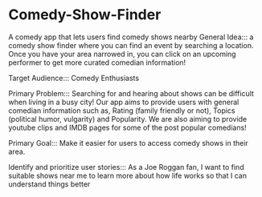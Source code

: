 # Comedy-Show-Finder
A comedy app that lets users find comedy shows nearby
General Idea:::
a comedy show finder where you can find an event by searching a location. Once you have your area narrowed in, you can click on an  upcoming performer to  get more curated comedian information!

Target Audience:::
Comedy Enthusiasts

Primary Problem:::
Searching for and hearing about shows can be difficult when living in a busy city! Our app aims to provide users with general comedian information such as, Rating (family friendly or not), Topics (political humor, vulgarity) and Popularity. We are also aiming to provide youtube clips and IMDB pages for some of the post popular comedians!

Primary Goal:::
Make it easier for users to access comedy shows in their area.


Identify and prioritize user stories:::
As a Joe Roggan fan, I want to find suitable shows near me to learn more about how life works so that I can understand things better 
